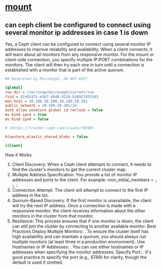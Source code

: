 # **[mount](https://docs.ceph.com/en/reef/man/8/mount.ceph/)**

## can ceph client be configured to connect using several monitor ip addresses in case 1 is down

Yes, a Ceph client can be configured to connect using several monitor IP addresses to improve reliability and availability. When a client connects, it will learn about all monitors from any responsive monitor. For the mount or client-side connection, you specify multiple IP:PORT combinations for the monitors. The client will then try each one in turn until a connection is established with a monitor that is part of the active quorum.

```ini
## Generated by MicroCeph, DO NOT EDIT

[global]
run dir = /var/snap/microceph/current/run
fsid = d2a9147c-e5b7-4848-822b-b10927455163
mon host = 10.188.50.200,10.188.50.201
public_network = 10.188.50.201/24
auth allow insecure global id reclaim = false
ms bind ipv4 = true
ms bind ipv6 = false

# <https://tracker.ceph.com/issues/70390>

bluestore_elastic_shared_blobs = false

[client]
```

How it Works

1. Client Discovery:
When a Ceph client attempts to connect, it needs to find the cluster's monitors to get the current cluster map.
2. Multiple Address Specification:
You provide a list of monitor IP addresses and ports to the client. For example: mon_initial_members = <mon1-ip>:<port>, <mon2-ip>:<port>, <mon3-ip>:<port>.
3. Connection Attempt:
The client will attempt to connect to the first IP address in the list.
4. Quorum-Based Discovery:
If the first monitor is unavailable, the client will try the next IP address. Once a connection is made with a responsive monitor, the client receives information about the other monitors in the cluster from that monitor.
5. Resilience:
This process ensures that if one monitor is down, the client can still join the cluster by connecting to another available monitor.
Best Practices
Deploy Multiple Monitors:
.
To ensure the cluster itself has high availability and can maintain a quorum, you should always run multiple monitors (at least three in a production environment).
Use Hostnames or IP Addresses:
.
You can use either hostnames or IP addresses when specifying the monitor addresses.
Specify Port:
.
It's good practice to specify the port (e.g., 6789) for clarity, though the default is used if omitted.
